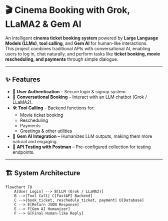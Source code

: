 # 🎬 Cinema Booking with Grok, LLaMA2 & Gem AI

An intelligent **cinema ticket booking system** powered by **Large Language Models (LLMs)**, **tool calling**, and **Gem AI** for human-like interactions.  
This project combines traditional APIs with conversational AI, enabling users to log in, chat naturally, and perform tasks like **ticket booking, movie rescheduling, and payments** through simple dialogue.  

---

## ✨ Features

- 🔑 **User Authentication** – Secure login & signup system.  
- 💬 **Conversational Booking** – Interact with an LLM chatbot (Grok / LLaMA2).  
- 🛠 **Tool Calling** – Backend functions for:  
  - Movie ticket booking  
  - Rescheduling  
  - Payments  
  - Greetings & other utilities  
- 🧠 **Gem AI Integration** – Humanizes LLM outputs, making them more natural and engaging.  
- 🧪 **API Testing with Postman** – Pre-configured collection for testing endpoints.  

---

## 🏗 System Architecture

```mermaid
flowchart TD
    A[User Login] --> B[LLM (Grok / LLaMA2)]
    B -->|Tool Call| C[FastAPI Backend]
    C -->|book_ticket, reschedule_ticket, payment| D[Database]
    C --> E[Return JSON Response]
    E --> F[Gem AI Humanizer]
    F --> G[Final Human-like Reply]
